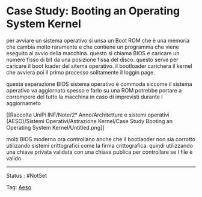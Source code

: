 # Case Study: Booting an Operating System Kernel

per avviare un sistema operativo si unsa un Boot ROM che è una memoria che cambia molto raramente e che contiene un programma che viene eseguito al avvio della macchina. questo si chiama BIOS e caricare un numero fisso di bit da una posizione fissa del disco. questo serve per caricare il boot loader del sitema operativo. il bootloader carichera il kernel che avviera poi il primo processo solitamente il loggin page.

questa separazione BIOS sistema operativo è commoda siccome il sistema operativo va aggiornato spesso e farlo su una ROM potrebbe portare a corrompere del tutto la macchina in caso di imprevisti durante l aggiornameto

[[Raccolta UniPi INF/Note/2° Anno/Architetture e sistemi operativi (AESO)/Sistemi Operativi/Astrazione Kernel/Case Study Booting an Operating System Kernel/Untitled.png]]

molti BIOS moderno ora controllano anche che il bootlaoder non sia corrotto utilizando sistemi crittografici come la firma crittografica. quindi utilizzando una chiave privata validata con una chiava publica per controllare se l file è valido

---

Status : #NotSet

Tag: [Aeso](../../../Architetture%20e%20sistemi%20operativi%20(AESO)%201e0e264228a748feabc5de07d5a770db.md)
